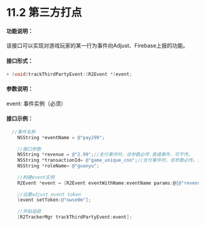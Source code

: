 # 11.2 第三方打点

#### 功能说明：

 该接口可以实现对游戏玩家的某一行为事件向Adjust、Firebase上报的功能。

#### 接口形式：

```objectivec
+ (void)trackThirdPartyEvent:(R2Event *)event;
```

#### 参数说明：

 event: 事件实例（必须）

#### 接口示例：

```objectivec
  //事件名称
    NSString *eventName = @"pay299";
    
    //接口参数
    NSString *revenue = @"2.99";//支付事件时，该参数必传.普通事件，可不传。
    NSString *transactionId= @"game_unique_cno";//支付事件时，该参数必传。普通事件，可不传。
    NSString *roleName= @"guanyu";
    
    //构建event实例
    R2Event *event = [R2Event eventWithName:eventName params:@{@"revenue":revenue,@"transactionId":transactionId,@"role_name":roleName}];
    
    //设置adjust event token
    [event setToken:@"owse0m"];
    
    //开始追踪
    [R2TrackerMgr trackThirdPartyEvent:event];
```

